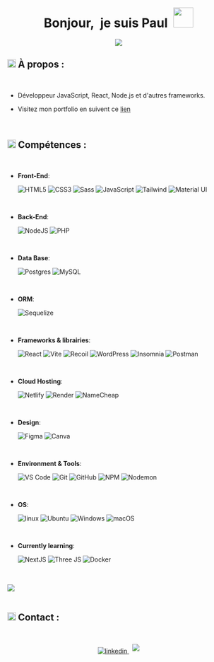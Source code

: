 <h1 align="center"><b>Bonjour,&nbsp; je suis Paul</b>&nbsp; <img src="https://media0.giphy.com/media/w1OBpBd7kJqHrJnJ13/giphy.gif?cid=ecf05e47ypceimwr5sgvzp3k5vayd6d3zogma8h66luuxxr0&ep=v1_stickers_search&rid=giphy.gif&ct=s" width="45"></h1>
<p align="center">
  <a href="https://github.com/DenverCoder1/readme-typing-svg"><img src="https://readme-typing-svg.herokuapp.com?font=Roboto&color=cyan&size=25&center=true&vCenter=true&width=600&height=60&lines=Développeur;UI/UX;Full-Stack+JS"></a>
</p>


## <img src="https://media2.giphy.com/media/QssGEmpkyEOhBCb7e1/giphy.gif?cid=ecf05e47a0n3gi1bfqntqmob8g9aid1oyj2wr3ds3mg700bl&rid=giphy.gif" width ="19"> **À propos :**

<br>

- Développeur JavaScript, React, Node.js et d'autres frameworks.

- Visitez mon portfolio en suivent ce [lien](https://paul-greau.netlify.app/)

<br>

## <img src="https://media2.giphy.com/media/QssGEmpkyEOhBCb7e1/giphy.gif?cid=ecf05e47a0n3gi1bfqntqmob8g9aid1oyj2wr3ds3mg700bl&rid=giphy.gif" width ="19"> <b>Compétences :</b>

<br>

<p align="left">

- **Front-End**:

  ![HTML5](https://img.shields.io/badge/HTML5%20-%23E34F26.svg?style=for-the-badge&logo=html5&logoColor=white)
  ![CSS3](https://img.shields.io/badge/CSS%20-%231572B6.svg?style=for-the-badge&logo=css3&logoColor=white)
  ![Sass](https://img.shields.io/badge/Sass-CC6699?style=for-the-badge&logo=sass&logoColor=white)
  ![JavaScript](https://img.shields.io/badge/JavaScript%20-%23F7DF1E.svg?style=for-the-badge&logo=javascript&logoColor=black)
  ![Tailwind](https://img.shields.io/badge/tailwind_css-%2306B6D4.svg?style=for-the-badge&logo=tailwind-css&logoColor=white)
  ![Material UI](https://img.shields.io/badge/Material%20UI-007FFF?style=for-the-badge&logo=mui&logoColor=white)

<br>

- **Back-End**:

  ![NodeJS](https://img.shields.io/badge/node_js-%23339933.svg?style=for-the-badge&logo=node.js&logoColor=white)
  ![PHP](https://img.shields.io/badge/php-%23777BB4.svg?style=for-the-badge&logo=php&logoColor=white)
  
<br>

- **Data Base**:

  ![Postgres](https://img.shields.io/badge/postgres-%23316192.svg?style=for-the-badge&logo=postgresql&logoColor=white)
  ![MySQL](https://img.shields.io/badge/MySQL-00000F?style=for-the-badge&logo=mysql&logoColor=white)

<br>

- **ORM**:

  ![Sequelize](https://img.shields.io/badge/Sequelize-52B0E7?style=for-the-badge&logo=Sequelize&logoColor=white)

<br>

- **Frameworks & librairies**:

  ![React](https://img.shields.io/badge/react-%232d415c.svg?style=for-the-badge&logo=react&logoColor=%2304D8F9)
  ![Vite](https://img.shields.io/badge/vite-%23646CFF.svg?style=for-the-badge&logo=vite&logoColor=white)
  ![Recoil](https://img.shields.io/badge/recoil-%233578e5.svg?style=for-the-badge&logo=recoiljs&logoColor=white)
  ![WordPress](https://img.shields.io/static/v1?style=for-the-badge&message=WordPress&color=21759B&logo=WordPress&logoColor=FFFFFF&label=)
  ![Insomnia](https://img.shields.io/badge/insomia-%234000BF.svg?style=for-the-badge&logo=insomnia&logoColor=white)
  ![Postman](https://img.shields.io/badge/Postman-FF6C37?style=for-the-badge&logo=postman&logoColor=white)

<br>

- **Cloud Hosting**:

  ![Netlify](https://img.shields.io/badge/Netlify-%23327FC7.svg?style=for-the-badge&logo=netlify&logoColor=white)
  ![Render](https://img.shields.io/badge/Render-46E3B7?style=for-the-badge&logo=render&logoColor=white)
  ![NameCheap](https://img.shields.io/badge/NameCheap-%23E98407.svg?style=for-the-badge)

<br>

- **Design**:

  ![Figma](https://img.shields.io/badge/figma-%23F24E1E.svg?style=for-the-badge&logo=figma&logoColor=white)
  ![Canva](https://img.shields.io/badge/Canva-%2300C4CC.svg?style=for-the-badge&logo=Canva&logoColor=white)

<br>

- **Environment & Tools**:

  ![VS Code](https://img.shields.io/badge/visual_studio_code-%23007ACC.svg?style=for-the-badge&logo=visual-studio-code&logoColor=white)
  ![Git](https://img.shields.io/badge/git-%23F05032.svg?style=for-the-badge&logo=git&logoColor=white)
  ![GitHub](https://img.shields.io/badge/github-%23121011.svg?style=for-the-badge&logo=github&logoColor=white)
  ![NPM](https://img.shields.io/badge/NPM-%23CB3837.svg?style=for-the-badge&logo=npm&logoColor=white)
  ![Nodemon](https://img.shields.io/badge/NODEMON-%23323330.svg?style=for-the-badge&logo=nodemon&logoColor=%BBDEAD)

<br>

- **OS**:

  ![linux](https://img.shields.io/badge/linux-52B0E7.svg?style=for-the-badge&logo=linux&logoColor=black)
  ![Ubuntu](https://img.shields.io/badge/Ubuntu-E95420?style=for-the-badge&logo=ubuntu&logoColor=white)
  ![Windows](https://img.shields.io/badge/Windows-0078D6?style=for-the-badge&logo=windows&logoColor=white)
  ![macOS](https://img.shields.io/badge/mac%20os-000000?style=for-the-badge&logo=macos&logoColor=F0F0F0)

<br>

- **Currently learning**:
  
  ![NextJS](https://img.shields.io/badge/next_js-black.svg?style=for-the-badge&logo=next.js&logoColor=white)
  ![Three JS](https://img.shields.io/badge/ThreeJs-black?style=for-the-badge&logo=three.js&logoColor=white)
  ![Docker](https://img.shields.io/badge/docker-%230db7ed.svg?style=for-the-badge&logo=docker&logoColor=white)

</p>

<br>
<br>

<img src="https://user-images.githubusercontent.com/73097560/115834477-dbab4500-a447-11eb-908a-139a6edaec5c.gif">

<br>
<br>

## <img src="https://media2.giphy.com/media/QssGEmpkyEOhBCb7e1/giphy.gif?cid=ecf05e47a0n3gi1bfqntqmob8g9aid1oyj2wr3ds3mg700bl&rid=giphy.gif" width ="19"> <b>Contact :</b>

<br>

<p align="center"><a href="https://www.linkedin.com/in/paul-gr%C3%A9au/" target="_blank">
<img src="https://img.shields.io/badge/linkedin:  paul gréau-%2300acee.svg?color=405DE6&style=for-the-badge&logo=linkedin&logoColor=white" alt=linkedin style="margin-bottom: 5px;"/>
</a> &nbsp;
<a href="mailto:pga.greau@gmail.com" target="_blank">
<img src="https://img.shields.io/badge/gmail:  paul gréau-%23EA4335.svg?style=for-the-badge&logo=gmail&logoColor=white" t=mail style="margin-bottom: 5px;" />
</a></p>

<br>
<br>
<br>

